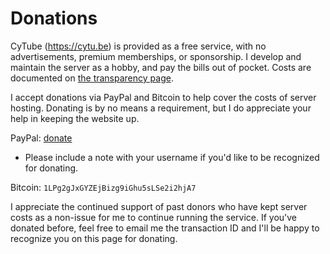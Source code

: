 # Donations

CyTube (https://cytu.be) is provided as a free service, with no advertisements,
premium memberships, or sponsorship.  I develop and maintain the server as a
hobby, and pay the bills out of pocket.  Costs are documented on
[the transparency page](transparency.md).

I accept donations via PayPal and Bitcoin to help cover the costs of server
hosting.  Donating is by no means a requirement, but I do appreciate your help
in keeping the website up.

PayPal: [donate](https://www.paypal.com/cgi-bin/webscr?cmd=_donations&business=5Y7PUVVGVSEWG&lc=US&item_name=CyTube&currency_code=USD&bn=PP%2dDonationsBF%3abtn_donate_SM%2egif%3aNonHosted)
  * Please include a note with your username if you'd like to be recognized for
    donating.

Bitcoin: `1LPg2gJxGYZEjBizg9iGhu5sLSe2i2hjA7`

I appreciate the continued support of past donors who have kept server costs as
a non-issue for me to continue running the service.  If you've donated before,
feel free to email me the transaction ID and I'll be happy to recognize you on
this page for donating.
